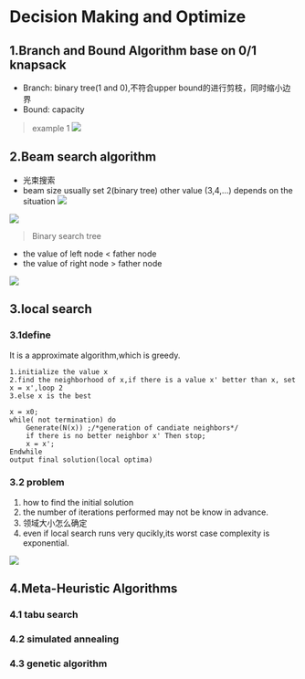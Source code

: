 # Decision Making and Optimize
## 1.Branch and Bound Algorithm base on 0/1 knapsack
* Branch: binary tree(1 and 0),不符合upper bound的进行剪枝，同时缩小边界
* Bound: capacity
> example 1
![](https://i.imgur.com/eIh87nJ.png)


## 2.Beam search algorithm
* 光束搜索
* beam size usually set 2(binary tree) other value (3,4,...) depends on the situation
![](https://i.imgur.com/KrdMzZU.png)

![](https://i.imgur.com/rrthXlA.png)


> Binary search tree
* the value of left node < father node
* the value of right node > father node

![](https://i.imgur.com/pKh07S4.png)


## 3.local search
### 3.1define
It is a approximate algorithm,which is greedy.
```
1.initialize the value x
2.find the neighborhood of x,if there is a value x' better than x, set x = x',loop 2
3.else x is the best 

x = x0;
while( not termination) do
    Generate(N(x)) ;/*generation of candiate neighbors*/
    if there is no better neighbor x' Then stop;
    x = x';
Endwhile
output final solution(local optima)
```

### 3.2 problem
1. how to find the initial solution
2. the number of iterations performed may not be know in advance.
3. 领域大小怎么确定
4. even if local search runs very qucikly,its worst case complexity is exponential.

![](https://i.imgur.com/4PbrrFI.png)

## 4.Meta-Heuristic Algorithms
### 4.1 tabu search 
### 4.2 simulated annealing
### 4.3 genetic algorithm

